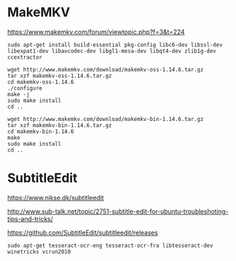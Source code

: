 MakeMKV
=======

https://www.makemkv.com/forum/viewtopic.php?f=3&t=224

~~~~~~~~~~{.sh}
sudo apt-get install build-essential pkg-config libc6-dev libssl-dev libexpat1-dev libavcodec-dev libgl1-mesa-dev libqt4-dev zlib1g-dev ccextractor

wget http://www.makemkv.com/download/makemkv-oss-1.14.6.tar.gz
tar xzf makemkv-oss-1.14.6.tar.gz
cd makemkv-oss-1.14.6
./configure
make -j
sudo make install
cd ..

wget http://www.makemkv.com/download/makemkv-bin-1.14.6.tar.gz
tar xzf makemkv-bin-1.14.6.tar.gz
cd makemkv-bin-1.14.6
make
sudo make install
cd ..
~~~~~~~~~~



SubtitleEdit
============

https://www.nikse.dk/subtitleedit

http://www.sub-talk.net/topic/2751-subtitle-edit-for-ubuntu-troubleshoting-tips-and-tricks/

https://github.com/SubtitleEdit/subtitleedit/releases

~~~~~~~~~~{.sh}
sudo apt-get tesseract-ocr-eng tesseract-ocr-fra libtesseract-dev
winetricks vcrun2010
~~~~~~~~~~
